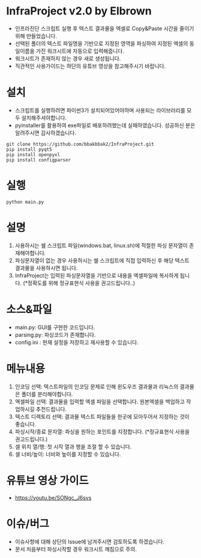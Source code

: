 # InfraProject v2.0 by Elbrown
- 인프라진단 스크립트 실행 후 텍스트 결과물을 엑셀로 Copy&Paste 시간을 줄이기 위해 만들었습니다.
- 선택된 폴더의 텍스트 파일명을 기반으로 지정된 영역을 파싱하여 지정된 엑셀의 동일이름을 가진 워크시트에 자동으로 입력해줍니다.
- 워크시트가 존재하지 않는 경우 새로 생성됩니다.
- 직관적인 사용가이드는 하단의 유튜브 영상을 참고해주시기 바랍니다.

# 설치
- 스크립트를 실행하려면 파이썬3가 설치되어있어야하며 사용되는 라이브러리를 모두 설치해주셔야합니다.
- pyinstaller를 활용하여 exe파일로 배포하려했는데 실패하였습니다. 성공하신 분은 알려주시면 감사하겠습니다.
```
git clone https://github.com/bbakbbak2/InfraProject.git
pip install pyqt5
pip install openpyxl
pip install configparser
```
# 실행
```
python main.py
```

# 설명
1. 사용하시는 쉘 스크립트 파일(windows.bat, linux.sh)에 적절한 파싱 문자열이 존재해야합니다.
2. 파싱문자열이 없는 경우 사용하시는 쉘 스크립트에 직접 입력하신 후 해당 텍스트 결과물을 사용하시면 됩니다.
3. InfraProject는 입력된 파싱문자열을 기반으로 내용을 엑셀파일에 복사하게 됩니다. (*정확도를 위해 정규표현식 사용을 권고드립니다..)

# 소스&파일
- main.py: GUI를 구현한 코드입니다.
- parsing.py: 파싱코드가 존재합니다.
- config.ini : 현재 설정을 저장하고 재사용할 수 있습니다.


# 메뉴내용
1. 인코딩 선택: 텍스트파일의 인코딩 문제로 인해 윈도우즈 결과물과 리눅스의 결과물은 폴더를 분리해야합니다.
2. 엑셀파일 선택: 결과물을 입력할 엑셀 파일을 선택합니다. 원본엑셀을 백업하고 작업하시길 추천드립니다.
3. 텍스트 디렉토리 선택: 결과물 텍스트 파일들을 한곳에 모아두어서 지정하는 것이 좋습니다.
4. 파싱시작/종료 문자열: 파싱을 원하는 포인트를 지정합니다. (*정규표현식 사용을 권고드립니다.)
5. 셀 위치 열/행: 첫 시작 열과 행을 조절 할 수 있습니다.
6. 셀 너비/높이: 너비와 높이를 지정할 수 있습니다.

# 유튜브 영상 가이드
- https://youtu.be/SONgc_J6svs

# 이슈/버그
- 이슈사항에 대해 상단의 Issue에 남겨주시면 검토하도록 하겠습니다.
- 문서 처음부터 파싱시작할 경우 워크시트 깨짐으로 주의.


